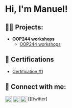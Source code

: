 <h1>Hi, I'm Manuel!

<h2>👨‍💻 Projects:</h2>

- <b>OOP244 workshops</b>
  - [OOP244 workshops](https://github.com/MannyRoa05/oop244_works.git)

<h2>📄 Certifications</h2>

- [Certification #1](CertificationURL)

<h2>🤳 Connect with me:</h2>

[<img align="left" alt="JoshMadakor | Twitter" width="22px" src="https://cdn.jsdelivr.net/npm/simple-icons@v3/icons/twitter.svg" />][twitter]
[<img align="left" alt="JoshMadakor | LinkedIn" width="22px" src="https://cdn.jsdelivr.net/npm/simple-icons@v3/icons/linkedin.svg" />][linkedin]
[<img align="left" alt="JoshMadakor | Instagram" width="22px" src="https://cdn.jsdelivr.net/npm/simple-icons@v3/icons/instagram.svg" />][instagram]

[X]: https://x.com/ManuelR25413720
[instagram]: https://www.instagram.com/iamroa05/
[linkedin]: www.linkedin.com/in/manuel-roa-rosario

<!--
**MannyRoa05/MannyRoa05** is a ✨ _special_ ✨ repository because its `README.md` (this file) appears on my GitHub profile.

Here are some ideas to get you started:

- 🔭 I’m currently working on ...
- 🌱 I’m currently learning ...
- 👯 I’m looking to collaborate on ...
- 🤔 I’m looking for help with ...
- 💬 Ask me about ...
- 📫 How to reach me: ...
- 😄 Pronouns: He/Him
- ⚡ Fun fact: ...
-->
